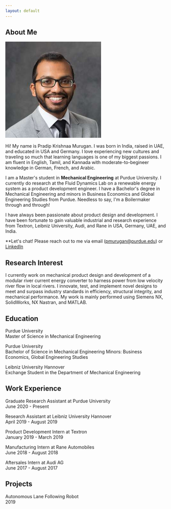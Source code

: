 ```yaml
---
layout: default
---
```


## About Me

<img class="profile-picture" src="headshot.jpg">

Hi! My name is Pradip Krishnaa Murugan. I was born in India, raised in UAE, and educated in USA and Germany. I love experiencing new cultures and traveling so much that learning languages is one of my biggest passions. I am fluent in English, Tamil, and Kannada with moderate-to-begineer knowledge in German, French, and Arabic.  

I am a Master's student in **Mechanical Engineering** at Purdue University. I currently do research at the Fluid Dynamics Lab on a renewable energy system as a product development engineer. I have a Bachelor's degree in Mechanical Engineering and minors in Business Economics and Global Engineering Studies from Purdue. Needless to say, I'm a Boilermaker through and through! 

I have always been passionate about product design and development. I have been fortunate to gain valuable industrial and research experience from Textron, Leibniz University, Audi, and Rane in USA, Germany, UAE, and India. 

**Let's chat! Please reach out to me via email (pmurugan@purdue.edu) or [LinkedIn](https://www.linkedin.com/in/pradipkrishnaa)

## Research Interest

I currently work on mechanical product design and development of a modular river current energy converter to harness power from low velocity river flow in local rivers. I innovate, test, and implement novel designs to meet and surpass industry standards in efficiency, structural integrity, and mechanical performance. My work is mainly performed using Siemens NX, SolidWorks, NX Nastran, and MATLAB. 

## Education

Purdue University  
Master of Science in Mechanical Engineering

Purdue University  
Bachelor of Science in Mechanical Engineering
Minors: Business Economics, Global Engineering Studies

Leibniz University Hannover  
Exchange Student in the Department of Mechanical Engineering

## Work Experience

Graduate Research Assistant at Purdue University  
June 2020 - Present

Research Assistant at Leibniz University Hannover  
April 2019 - August 2019

Product Development Intern at Textron  
January 2019 - March 2019

Manufacturing Intern at Rane Automobiles   
June 2018 - August 2018

Aftersales Intern at Audi AG  
June 2017 - August 2017

## Projects

Autonomous Lane Following Robot  
2019